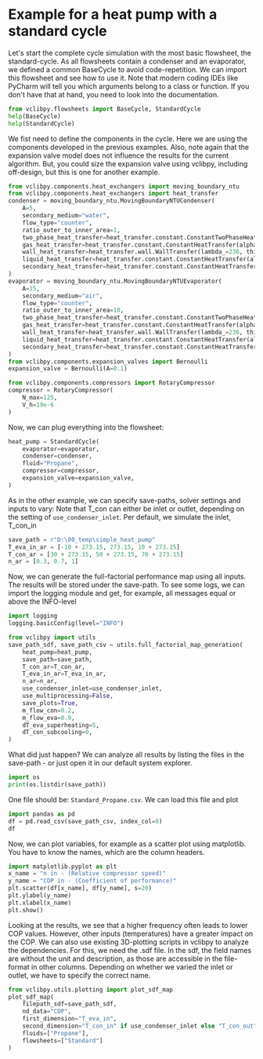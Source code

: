 
# Example for a heat pump with a standard cycle

Let's start the complete cycle simulation with the
most basic flowsheet, the standard-cycle. As all flowsheets
contain a condenser and an evaporator, we defined a common BaseCycle
to avoid code-repetition.
We can import this flowsheet and see how to use it. Note that
modern coding IDEs like PyCharm will tell you which arguments belong
to a class or function. If you don't have that at hand, you need
to look into the documentation.

```python
from vclibpy.flowsheets import BaseCycle, StandardCycle
help(BaseCycle)
help(StandardCycle)
```

We fist need to define the components in the cycle.
Here we are using the components developed in the previous examples.
Also, note again that the expansion valve model does not influence the results
for the current algorithm. But, you could size the expansion valve
using vclibpy, including off-design, but this is one for another example.

```python
from vclibpy.components.heat_exchangers import moving_boundary_ntu
from vclibpy.components.heat_exchangers import heat_transfer
condenser = moving_boundary_ntu.MovingBoundaryNTUCondenser(
    A=5,
    secondary_medium="water",
    flow_type="counter",
    ratio_outer_to_inner_area=1,
    two_phase_heat_transfer=heat_transfer.constant.ConstantTwoPhaseHeatTransfer(alpha=5000),
    gas_heat_transfer=heat_transfer.constant.ConstantHeatTransfer(alpha=5000),
    wall_heat_transfer=heat_transfer.wall.WallTransfer(lambda_=236, thickness=2e-3),
    liquid_heat_transfer=heat_transfer.constant.ConstantHeatTransfer(alpha=5000),
    secondary_heat_transfer=heat_transfer.constant.ConstantHeatTransfer(alpha=5000)
)
evaporator = moving_boundary_ntu.MovingBoundaryNTUEvaporator(
    A=15,
    secondary_medium="air",
    flow_type="counter",
    ratio_outer_to_inner_area=10,
    two_phase_heat_transfer=heat_transfer.constant.ConstantTwoPhaseHeatTransfer(alpha=1000),
    gas_heat_transfer=heat_transfer.constant.ConstantHeatTransfer(alpha=1000),
    wall_heat_transfer=heat_transfer.wall.WallTransfer(lambda_=236, thickness=2e-3),
    liquid_heat_transfer=heat_transfer.constant.ConstantHeatTransfer(alpha=5000),
    secondary_heat_transfer=heat_transfer.constant.ConstantHeatTransfer(alpha=25)
)
from vclibpy.components.expansion_valves import Bernoulli
expansion_valve = Bernoulli(A=0.1)

from vclibpy.components.compressors import RotaryCompressor
compressor = RotaryCompressor(
    N_max=125,
    V_h=19e-6
)
```

Now, we can plug everything into the flowsheet:

```python
heat_pump = StandardCycle(
    evaporator=evaporator,
    condenser=condenser,
    fluid="Propane",
    compressor=compressor,
    expansion_valve=expansion_valve,
)
```

As in the other example, we can specify save-paths,
solver settings and inputs to vary:
Note that T_con can either be inlet or outlet, depending on the setting
of `use_condenser_inlet`. Per default, we simulate the inlet, T_con_in

```python
save_path = r"D:\00_temp\simple_heat_pump"
T_eva_in_ar = [-10 + 273.15, 273.15, 10 + 273.15]
T_con_ar = [30 + 273.15, 50 + 273.15, 70 + 273.15]
n_ar = [0.3, 0.7, 1]
```

Now, we can generate the full-factorial performance map
using all inputs. The results will be stored under the
save-path. To see some logs, we can import the logging module
and get, for example, all messages equal or above the INFO-level

```python
import logging
logging.basicConfig(level="INFO")

from vclibpy import utils
save_path_sdf, save_path_csv = utils.full_factorial_map_generation(
    heat_pump=heat_pump,
    save_path=save_path,
    T_con_ar=T_con_ar,
    T_eva_in_ar=T_eva_in_ar,
    n_ar=n_ar,
    use_condenser_inlet=use_condenser_inlet,
    use_multiprocessing=False,
    save_plots=True,
    m_flow_con=0.2,
    m_flow_eva=0.9,
    dT_eva_superheating=5,
    dT_con_subcooling=0,
)
```

What did just happen? We can analyze all results by listing the
files in the save-path - or just open it in our default system explorer.

```python
import os
print(os.listdir(save_path))
```

One file should be: `Standard_Propane.csv`. We can load this file and plot

```python
import pandas as pd
df = pd.read_csv(save_path_csv, index_col=0)
df
```

Now, we can plot variables, for example as a scatter plot using matplotlib.
You have to know the names, which are the column headers.

```python
import matplotlib.pyplot as plt
x_name = "n in - (Relative compressor speed)"
y_name = "COP in - (Coefficient of performance)"
plt.scatter(df[x_name], df[y_name], s=20)
plt.ylabel(y_name)
plt.xlabel(x_name)
plt.show()
```

Looking at the results, we see that a higher frequency often leads to lower COP values.
However, other inputs (temperatures) have a greater impact on the COP.
We can also use existing 3D-plotting scripts in vclibpy to analyze the
dependencies. For this, we need the .sdf file. In the sdf, the field names are without
the unit and description, as those are accessible in the file-format in other columns.
Depending on whether we varied the inlet or outlet, we have to specify the correct name.

```python
from vclibpy.utils.plotting import plot_sdf_map
plot_sdf_map(
    filepath_sdf=save_path_sdf,
    nd_data="COP",
    first_dimension="T_eva_in",
    second_dimension="T_con_in" if use_condenser_inlet else "T_con_out",
    fluids=["Propane"],
    flowsheets=["Standard"]
)
```
